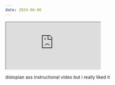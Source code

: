 ```yaml
---
date: 2024-06-06
---
```


<iframe src="https://www.youtube.com/embed/PBWhzz_Gn10"></iframe>

distopian ass instructional video but i really liked it
